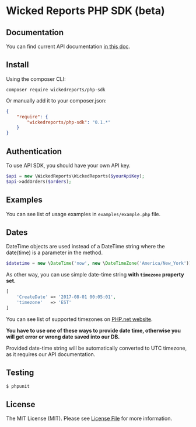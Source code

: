 # Wicked Reports PHP SDK (beta)

## Documentation
You can find current API documentation [in this doc](https://wickedreports.helpdocs.com/getting-started-with-wicked-reports/wicked-reports-api-documentation).

## Install

Using the composer CLI:

```
composer require wickedreports/php-sdk
```

Or manually add it to your composer.json:

``` json
{
    "require": {
        "wickedreports/php-sdk": "0.1.*"
    }
}
```

## Authentication
To use API SDK, you should have your own API key.

```php
$api = new \WickedReports\WickedReports($yourApiKey);
$api->addOrders($orders);
```

## Examples
You can see list of usage examples in `examples/example.php` file.


## Dates
DateTime objects are used instead of a DateTime string where the date(time) is a parameter in the method.

```php
$datetime = new \DateTime('now', new \DateTimeZone('America/New_York'));
```

As other way, you can use simple date-time string __with `timezone` property set.__

```php
[
    'CreateDate' => '2017-08-01 00:05:01',
    'timezone'   => 'EST'
]
```

You can see list of supported timezones on [PHP.net website](http://php.net/manual/en/timezones.php).

__You have to use one of these ways to provide date time, otherwise you will get error or wrong date saved into our DB.__

Provided date-time string will be automatically converted to UTC timezone, as it requires our API documentation.

## Testing

``` bash
$ phpunit
```


## License

The MIT License (MIT). Please see [License File](https://github.com/wickedreports/php-sdk/blob/master/LICENSE) for more information.